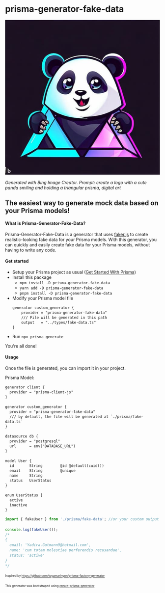 # prisma-generator-fake-data

![Generated with Bing Image Creator. Prompt: create a logo with a cute panda smiling and holding a triangular prisma, digital art](assets/logo.jpg)

_Generated with Bing Image Creator. Prompt: create a logo with a cute panda smiling and holding a triangular prisma, digital art_

## The easiest way to generate mock data based on your Prisma models!

#### What is Prisma-Generator-Fake-Data?

Prisma-Generator-Fake-Data is a generator that uses [faker.js](https://fakerjs.dev/) to create realistic-looking fake data for your Prisma models. With this generator, you can quickly and easily create fake data for your Prisma models, without having to write any code.

#### Get started

- Setup your Prisma project as usual ([Get Started With Prisma](https://www.prisma.io/docs/getting-started))
- Install this package
  - `npm install -D prisma-generator-fake-data`
  - `yarn add -D prisma-generator-fake-data`
  - `pnpm install -D prisma-generator-fake-data`
- Modify your Prisma model file
  ```prisma
  generator custom_generator {
      provider = "prisma-generator-fake-data"
      /// File will be generated in this path
      output   = "../types/fake-data.ts"
  }
  ```
- Run `npx prisma generate`

You're all done!

#### Usage

Once the file is generated, you can import it in your project.

Prisma Model:

```prisma
generator client {
  provider = "prisma-client-js"
}

generator custom_generator {
  provider = "prisma-generator-fake-data"
  /// by default, the file will be generated at `./prisma/fake-data.ts`
}

datasource db {
  provider = "postgresql"
  url      = env("DATABASE_URL")
}

model User {
  id       String        @id @default(cuid())
  email    String        @unique
  name     String
  status   UserStatus
}

enum UserStatus {
  active
  inactive
}
```

```ts
import { fakeUser } from './prisma/fake-data'; //or your custom output path

console.log(fakeUser());
/*
{
  email: 'Yadira.Gutmann9@hotmail.com',
  name: 'cum totam molestiae perferendis recusandae',
  status: 'active'
}
*/
```

<sup><sub>Inspired by https://github.com/toyamarinyon/prisma-factory-generator</sub></sup>

<sup><sub>This generator was bootstraped using [create-prisma-generator](https://github.com/YassinEldeeb/create-prisma-generator)
</sub></sup>